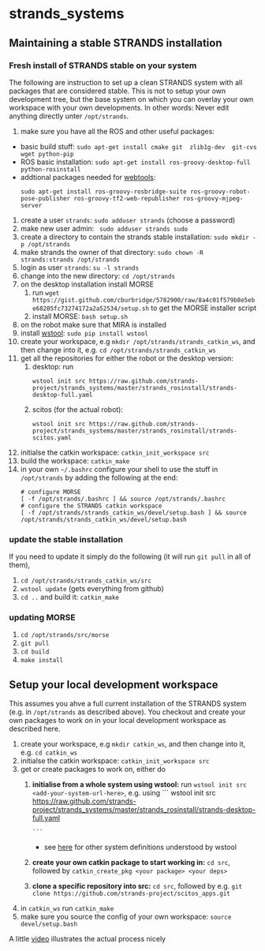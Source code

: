strands_systems
===============

## Maintaining a stable STRANDS installation

### Fresh install of STRANDS stable on your system

The following are instruction to set up a clean STRANDS system with all packages that are considered stable. This is not to setup your own development tree, but the base system on which you can overlay your own workspace with your own developments. In other words: Never edit anything directly unter `/opt/strands`.

1. make sure you have all the ROS and other useful packages:
  * basic build stuff: `sudo apt-get install cmake git  zlib1g-dev  git-cvs wget python-pip`
  * ROS basic installation: `sudo apt-get install ros-groovy-desktop-full python-rosinstall` 
  * addtional packages needed for [webtools](https://github.com/strands-project/strands_webtools): 
      ```
      sudo apt-get install ros-groovy-rosbridge-suite ros-groovy-robot-pose-publisher ros-groovy-tf2-web-republisher ros-groovy-mjpeg-server

      ```
1. create a user `strands`: `sudo adduser strands` (choose a password)
1. make new user admin: ` sudo adduser strands sudo`
1. create a directory to contain the strands stable installation: `sudo mkdir -p /opt/strands`
1. make strands the owner of that directory: `sudo chown -R strands:strands /opt/strands`
1. login as user `strands`: `su -l strands`
1. change into the new directory: `cd /opt/strands`
1. on the desktop installation install MORSE
    1. run `wget https://gist.github.com/cburbridge/5782900/raw/8a4c01f579b8e5ebe68205fc73274172a2a52534/setup.sh` to get the MORSE installer script
    1. install MORSE: `bash setup.sh`
1. on the robot make sure that MIRA is installed
1. install [wstool](http://ros.org/wiki/wstool): `sudo pip install wstool`
1. create your workspace, e.g `mkdir /opt/strands/strands_catkin_ws`, and then change into it, e.g. `cd /opt/strands/strands_catkin_ws`
1. get all the repositories for either the robot or the desktop version:
      1. desktop: run 
           ```
           wstool init src https://raw.github.com/strands-project/strands_systems/master/strands_rosinstall/strands-desktop-full.yaml
           
           ```
      1. scitos (for the actual robot): 
           ```
           wstool init src https://raw.github.com/strands-project/strands_systems/master/strands_rosinstall/strands-scitos.yaml

           ```
1. initialse the catkin workspace: `catkin_init_workspace src`
1. build the workspace: `catkin_make`
1. in your own `~/.bashrc` configure your shell to use the stuff in `/opt/strands` by adding the following at the end:
    ```
    # configure MORSE
    [ -f /opt/strands/.bashrc ] && source /opt/strands/.bashrc
    # configure the STRANDS catkin workspace
    [ -f /opt/strands/strands_catkin_ws/devel/setup.bash ] && source /opt/strands/strands_catkin_ws/devel/setup.bash

    ```
    
### update the stable installation
If you need to update it simply do the following (it will run `git pull` in all of them), 
  1. `cd /opt/strands/strands_catkin_ws/src`
  1. `wstool update` (gets everything from github)
  1. `cd ..` and build it: `catkin_make`

### updating MORSE
 1. `cd /opt/strands/src/morse`
 1. `git pull`
 1. `cd build`
 1. `make install`


## Setup your local development workspace
This assumes you ahve a full current installation of the STRANDS system (e.g. in `/opt/strands` as described above). You checkout and create your own packages to work on in your local development workspace as described here. 

1. create your workspace, e.g `mkdir catkin_ws`, and then change into it, e.g. `cd catkin_ws`
1. initialse the catkin workspace: `catkin_init_workspace src`
1. get or create packages to work on, either do
    1. **initialise from a whole system using wstool:**  run `wstool init src <add-your-system-url-here>`, e.g. using
           ```
           wstool init src https://raw.github.com/strands-project/strands_systems/master/strands_rosinstall/strands-desktop-full.yaml
           
           ```
        * see [here](https://github.com/strands-project/strands_systems/tree/master/strands_rosinstall) for other system definitions understood by wstool
    1. **create your own catkin package to start working in:** `cd src`, followed by `catkin_create_pkg <your package> <your deps>`
    1. **clone a specific repository into src:** `cd src`, followed by e.g. `git clone https://github.com/strands-project/scitos_apps.git`
1. in `catkin_ws` run `catkin_make`
1. make sure you source the config of your own workspace: `source devel/setup.bash`


A little [video](http://ascii.io/a/3882) illustrates the actual process nicely

